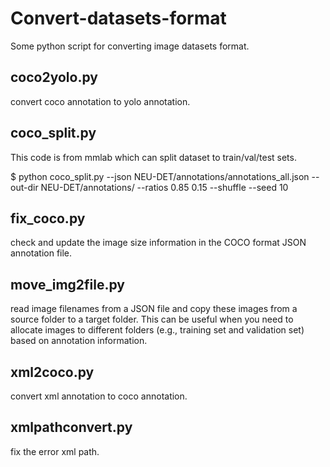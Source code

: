 # Convert-datasets-format
Some python script for converting image datasets format. 

## coco2yolo.py
convert coco annotation to yolo annotation.

## coco_split.py
This code is from mmlab which can split dataset to train/val/test sets.

$ python coco_split.py --json NEU-DET/annotations/annotations_all.json --out-dir NEU-DET/annotations/ --ratios 0.85 0.15 --shuffle --seed 10

## fix_coco.py
check and update the image size information in the COCO format JSON annotation file. 

## move_img2file.py
read image filenames from a JSON file and copy these images from a source folder to a target folder. This can be useful when you need to allocate images to different folders (e.g., training set and validation set) based on annotation information.

## xml2coco.py
convert xml annotation to coco annotation.

## xmlpathconvert.py
fix the error xml path. 

